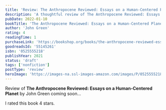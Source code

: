 ```yaml
---
title: 'Review: The Anthropocene Reviewed: Essays on a Human-Centered Planet'
description: 'A thoughtful review of The Anthropocene Reviewed: Essays on a Human-Centered Planet by John Green'
pubDate: 2022-01-10
bookTitle: 'The Anthropocene Reviewed: Essays on a Human-Centered Planet'
author: 'John Green'
rating: 4
readingTime: 1
purchaseLink: 'https://bookshop.org/books/the-anthropocene-reviewed-essays-on-a-human-centered-planet/9780525555216'
goodreadsId: '55145261'
isbn: '0525555218'
publishYear: 2021
status: 'draft'
tags: ['nonfiction']
postType: 'review'
heroImage: 'https://images-na.ssl-images-amazon.com/images/P/0525555218.01.L.jpg'
---
```


Review of **The Anthropocene Reviewed: Essays on a Human-Centered Planet** by John Green coming soon...

I rated this book 4 stars.